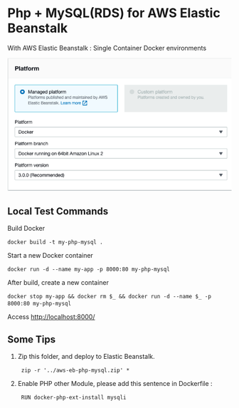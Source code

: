 # Php + MySQL(RDS) for AWS Elastic Beanstalk

With AWS Elastic Beanstalk : Single Container Docker environments

![docker_platform.png](docker_platform.png)

## Local Test Commands

Build Docker

    docker build -t my-php-mysql .
    
Start a new Docker container
    
    docker run -d --name my-app -p 8000:80 my-php-mysql

After build, create a new container 
    
    docker stop my-app && docker rm $_ && docker run -d --name $_ -p 8000:80 my-php-mysql
    
Access [http://localhost:8000/](http://localhost:8000/)

## Some Tips

1. Zip this folder, and deploy to Elastic Beanstalk.
    
        zip -r '../aws-eb-php-mysql.zip' *
    
2. Enable PHP other Module, please add this sentence in Dockerfile :

        RUN docker-php-ext-install mysqli
